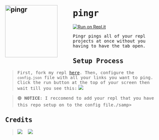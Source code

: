 <h2>
<img width="170" align="left" style="float: left; margin: 0 50px 0 0;" alt="pingr" src="https://i.imgur.com/ZSFQ3GW.png"> 

# <samp>pingr</samp>

[![Run on Repl.it](https://repl.it/badge/github/r6nted/pingr)](https://repl.it/github/r6nted/pingr)

<samp>Pingr pings all of your repl projects at once without you having to have the tab open.</samp>

</div>



## <samp>Setup Process</samp>
> <samp>First, fork my repl [here](https://replit.com/@5XI/pingr?v=1). Then, configure the `config.json` file with all your links you want to ping. Click the run button at the top of your screen then wait till you see this:</samp>
> <img src="https://i.imgur.com/aiBimPk.png">
<div></div>

> <samp>🟣 __NOTICE__: I reccomend to add your repl that you have this repo setup on to the config file./samp>

## <samp>Credits</samp>
> ![](https://images.weserv.nl/?url=avatars.githubusercontent.com/u/107909977?v=4&h=50&w=50&fit=cover&mask=circle&maxage=7d) 　![](https://images.weserv.nl/?url=https://storage.googleapis.com/replit/images/1603234859817_7bd2b9303a62b864e9881d1abfdec5e0.png?v=4&h=50&w=50&fit=cover&mask=circle&maxage=7d)<div></div>
